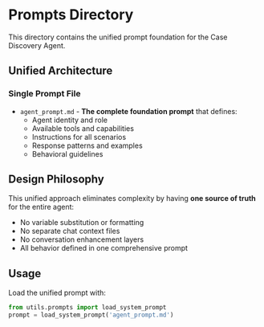 # Prompts Directory

This directory contains the unified prompt foundation for the Case Discovery Agent.

## Unified Architecture

### Single Prompt File
- `agent_prompt.md` - **The complete foundation prompt** that defines:
  - Agent identity and role
  - Available tools and capabilities  
  - Instructions for all scenarios
  - Response patterns and examples
  - Behavioral guidelines

## Design Philosophy

This unified approach eliminates complexity by having **one source of truth** for the entire agent:
- No variable substitution or formatting
- No separate chat context files
- No conversation enhancement layers
- All behavior defined in one comprehensive prompt

## Usage

Load the unified prompt with:
```python
from utils.prompts import load_system_prompt
prompt = load_system_prompt('agent_prompt.md')
```

